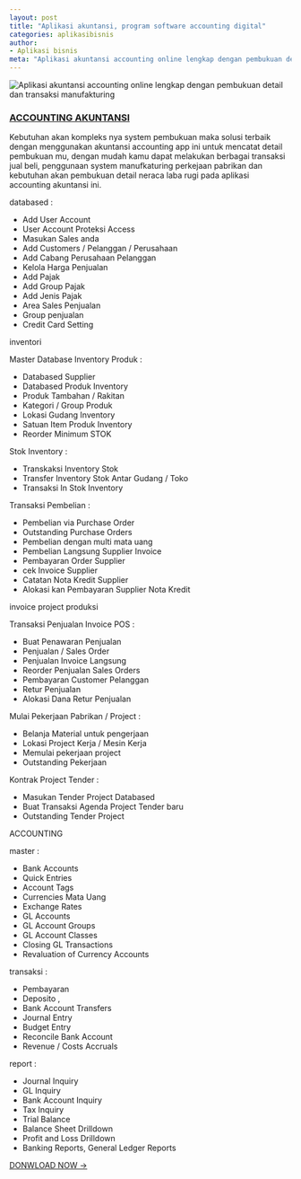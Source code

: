 ```yaml
---
layout: post
title: "Aplikasi akuntansi, program software accounting digital"
categories: aplikasibisnis
author:
- Aplikasi bisnis
meta: "Aplikasi akuntansi accounting online lengkap dengan pembukuan detail dan transaksi manufakturing"
---
```

![Aplikasi akuntansi accounting online lengkap dengan pembukuan detail dan transaksi manufakturing](https://mesinkasir.github.io/assets/img/acounting.png)

### **[ACCOUNTING AKUNTANSI](/aplikasibisnis/2020/03/30/acc.html)**

Kebutuhan akan kompleks nya system pembukuan maka solusi terbaik dengan menggunakan akuntansi accounting app ini untuk mencatat detail pembukuan mu, dengan mudah kamu dapat melakukan berbagai transaksi jual beli, penggunaan system manufkaturing perkejaan pabrikan dan kebutuhan akan pembukuan detail neraca laba rugi pada aplikasi accounting akuntansi ini.

databased : 
- Add User Account 
- User Account Proteksi Access 
- Masukan Sales anda 
- Add Customers / Pelanggan / Perusahaan
- Add Cabang Perusahaan Pelanggan
-  Kelola Harga Penjualan
- Add Pajak 
- Add Group Pajak 
- Add Jenis Pajak
- Area Sales Penjualan
- Group penjualan
- Credit Card Setting

inventori

Master Database Inventory Produk : 
- Databased Supplier 
- Databased Produk Inventory 
- Produk Tambahan / Rakitan 
- Kategori / Group Produk 
- Lokasi Gudang Inventory 
- Satuan Item Produk Inventory 
- Reorder Minimum STOK

Stok Inventory :
- Transkaksi Inventory Stok
- Transfer Inventory Stok Antar Gudang / Toko 
- Transaksi In Stok Inventory

Transaksi Pembelian :
- Pembelian via Purchase Order
- Outstanding Purchase Orders
- Pembelian dengan multi mata uang 
- Pembelian Langsung Supplier Invoice
- Pembayaran Order Supplier
- cek Invoice Supplier
- Catatan Nota Kredit Supplier
- Alokasi kan Pembayaran Supplier Nota Kredit

invoice project produksi

Transaksi Penjualan Invoice POS :
- Buat Penawaran Penjualan
- Penjualan / Sales Order 
- Penjualan Invoice Langsung 
- Reorder Penjualan Sales Orders
- Pembayaran Customer Pelanggan 
- Retur Penjualan 
- Alokasi Dana Retur Penjualan

Mulai Pekerjaan Pabrikan / Project :
- Belanja Material untuk pengerjaan
- Lokasi Project Kerja / Mesin Kerja 
- Memulai pekerjaan project
- Outstanding Pekerjaan

Kontrak Project Tender : 
- Masukan Tender Project Databased 
- Buat Transaksi Agenda Project Tender baru
- Outstanding Tender Project

ACCOUNTING

master :
- Bank Accounts 
- Quick Entries 
- Account Tags
- Currencies Mata Uang 
- Exchange Rates 
- GL Accounts 
- GL Account Groups
- GL Account Classes
- Closing GL Transactions
- Revaluation of Currency Accounts

transaksi : 
- Pembayaran 
- Deposito ,
- Bank Account Transfers 
- Journal Entry
- Budget Entry 
- Reconcile Bank Account 
- Revenue / Costs Accruals

report : 
- Journal Inquiry 
- GL Inquiry 
- Bank Account Inquiry 
- Tax Inquiry
- Trial Balance
- Balance Sheet Drilldown 
- Profit and Loss Drilldown 
- Banking Reports, General Ledger Reports


[DONWLOAD NOW →](https://mesinkasir.github.io/e-catalog/digital%20Accounting.pdf)
